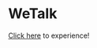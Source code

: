 # WeTalk


[Click here](https://github.com/asche910/WeTalk/raw/master/app/debug/app-debug.apk) to experience!
